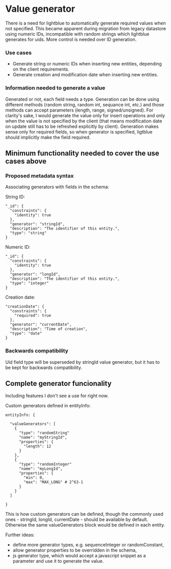 ﻿# Value generator

There is a need for lightblue to automatically generate required values when not specified. This became apparent during migration from legacy datastore using numeric IDs, incompatible with random strings which lightblue generates for uids. More control is needed over ID generation.

### Use cases
* Generate string or numeric IDs when inserting new entities, depending on the client requirements.
* Generate creation and modification date when inserting new entities.

### Information needed to generate a value
Generated or not, each field needs a type. Generation can be done using different methods (random string, random int, sequance int, etc.) and those methods can accept parameters (length, range, signed/unsigned). For clarity's sake, I would generate the value only for insert operations and only when the value is not specified by the client (that means modification date on update still has to be refreshed explicitly by client). Generation makes sense only for required fields, so when generator is specified, ligtblue should implicitly make the field required.

## Minimum functionality needed to cover the use cases above

### Proposed metadata syntax

Associating generators with fields in the schema:

String ID:
```
"_id": {
  "constraints": {
    "identity": true
  },
  "generator": "stringId",
  "description": "The identifier of this entity.",
  "type": "string"
}
```

Numeric ID:
```
"_id": {
  "constraints": {
    "identity": true
  },
  "generator": "longId",
  "description": "The identifier of this entity.",
  "type": "integer"
}
```

Creation date:
```
"creationDate": {
  "constraints": {
    "required": true
  },
  "generator": "currentDate",  
  "description": "Time of creation",
  "type": "date"
}
```
### Backwards compatibility

Uid field type will be superseded by stringId value generator, but it has to be kept for backwards compatibility. 

## Complete generator funcionality

Including features I don't see a use for right now.

Custom generators defined in entityInfo:
```
entityInfo: {

  "valueGenerators": [
    {
      "type": "randomString"
      "name": "myStringId",
      "properties": {
        "length": 12
      }
    },
    {
      "type": "randomInteger"
      "name": "myLongId",
      "properties": {
        "min": 0,
        "max": "MAX_LONG" # 2^63-1
      }      
    }
  ]

}
```

This is how custom generators can be defined, though the commonly used ones - stringId, longId, currentDate - should be available by default. Otherwise the same valueGenerators block would be defined in each entity.

Further ideas:
* define more generator types, e.g. sequenceInteger or randomConstant,
* allow generator properties to be overridden in the schema,
* js generator type, which would accept a javascript snippet as a parameter and use it to generate the value.
